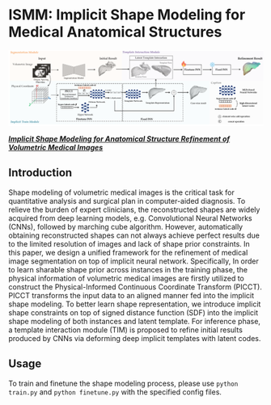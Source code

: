 # ISMM: Implicit Shape Modeling for Medical Anatomical Structures

<div align=center><img src="figs/Figure2.png"></div>

[**_Implicit Shape Modeling for Anatomical Structure Refinement of Volumetric Medical Images_**]()

## Introduction
Shape modeling of volumetric medical images is the critical task for quantitative analysis and surgical plan in computer-aided diagnosis. To relieve the burden of expert clinicians, the reconstructed shapes are widely 
acquired from deep learning models, e.g. Convolutional Neural Networks (CNNs), followed by marching cube algorithm. However, automatically obtaining reconstructed shapes can not always achieve perfect results due to the 
limited resolution of images and lack of shape prior constraints. In this paper, we design a unified framework for the refinement of medical image segmentation on top of implicit neural network. Specifically, 
In order to learn sharable shape prior across instances in the training phase, the physical information of volumetric medical images are firstly utilized to construct the Physical-Informed Continuous 
Coordinate Transform (PICCT). PICCT transforms the input data to an aligned manner fed into the implicit shape modeling. To better learn shape representation, we introduce implicit shape constraints on top of signed distance 
function (SDF) into the implicit shape modeling of both instances and latent template. For inference phase, a template interaction module (TIM) is proposed to refine initial results produced by CNNs via deforming deep implicit templates with latent codes.

## Usage
To train and finetune the shape modeling process, please use ```python train.py``` and ```python finetune.py``` with the specified config files.

